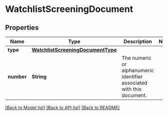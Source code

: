 # WatchlistScreeningDocument

## Properties
Name | Type | Description | Notes
------------ | ------------- | ------------- | -------------
**type** | [**WatchlistScreeningDocumentType**](WatchlistScreeningDocumentType.md) |  | 
**number** | **String** | The numeric or alphanumeric identifier associated with this document. | 

[[Back to Model list]](../README.md#documentation-for-models) [[Back to API list]](../README.md#documentation-for-api-endpoints) [[Back to README]](../README.md)



